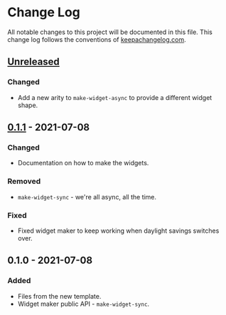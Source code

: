 # Change Log
All notable changes to this project will be documented in this file. This change log follows the conventions of [keepachangelog.com](http://keepachangelog.com/).

## [Unreleased]
### Changed
- Add a new arity to `make-widget-async` to provide a different widget shape.

## [0.1.1] - 2021-07-08
### Changed
- Documentation on how to make the widgets.

### Removed
- `make-widget-sync` - we're all async, all the time.

### Fixed
- Fixed widget maker to keep working when daylight savings switches over.

## 0.1.0 - 2021-07-08
### Added
- Files from the new template.
- Widget maker public API - `make-widget-sync`.

[Unreleased]: https://sourcehost.site/your-name/concurrency/compare/0.1.1...HEAD
[0.1.1]: https://sourcehost.site/your-name/concurrency/compare/0.1.0...0.1.1
